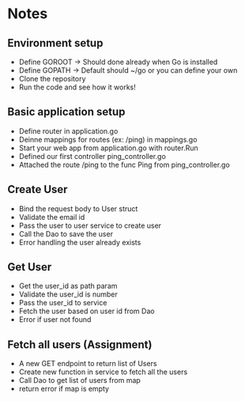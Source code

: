 # Notes

## Environment setup

- Define GOROOT -> Should done already when Go is installed
- Define GOPATH -> Default should ~/go or you can define your own
- Clone the repository
- Run the code and see how it works!

## Basic application setup

- Define router in application.go
- Deinne mappings for routes (ex: /ping) in mappings.go
- Start your web app from application.go with router.Run
- Defined our first controller ping_controller.go
- Attached the route /ping to the func Ping from ping_controller.go

## Create User

- Bind the request body to User struct
- Validate the email id
- Pass the user to user service to create user
- Call the Dao to save the user
- Error handling the user already exists

## Get User

- Get the user_id as path param
- Validate the user_id is number
- Pass the user_id to service
- Fetch the user based on user id from Dao
- Error if user not found

## Fetch all users (Assignment)

- A new GET endpoint to return list of Users
- Create new function in service to fetch all the users
- Call Dao to get list of users from map
- return error if map is empty
